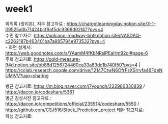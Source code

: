 # week1

회의록 (정리본), 지우 참고자료 : https://chatgptlearningday.notion.site/3-1-09525a0b71424bcf9af5dc9369d02f47?pvs=4  
수민 참고자료:  https://volcano-roadway-bb9.notion.site/NASDAQ-c2262187b463401ba7a885784e973532?pvs=4   
    - 화면 설계서: https://web.goodnotes.com/s/YAamM4fKbNRslPEaHm92oi#page-6   
주혁 참고자료:  https://gold-measure-94d.notion.site/bb88d1256724460ca33a83dc1b740f50?pvs=4  | https://colab.research.google.com/drive/12147CtwN6OfrFsXSrrvfa46FdeNUMjVV?usp=sharing <p>
병근 참고자료:  https://m.blog.naver.com/j7youngh/222966330839   /   https://dacon.io/codeshare/5361  
병근 감성사전 참고자료 : https://dacon.io/competitions/official/235914/codeshare/5550   /  https://github.com/CSJ516/Stock_Prediction_project
태완 참고자료:  
하성 참고자료:  

